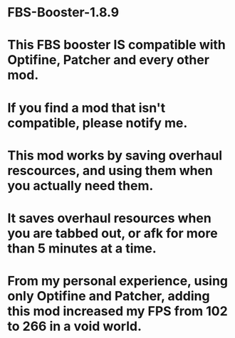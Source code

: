 # FBS-Booster-1.8.9

# This FBS booster IS compatible with Optifine, Patcher and every other mod.
# If you find a mod that isn't compatible, please notify me.

# This mod works by saving overhaul rescources, and using them when you actually need them.
# It saves overhaul resources when you are tabbed out, or afk for more than 5 minutes at a time.

# From my personal experience, using only Optifine and Patcher, adding this mod increased my FPS from 102 to 266 in a void world.
